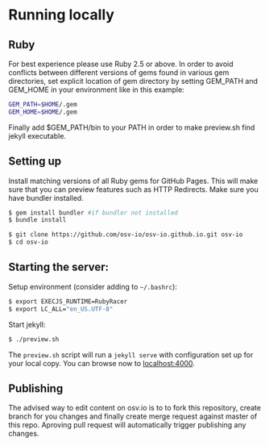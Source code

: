 # Running locally

## Ruby

For best experience please use Ruby 2.5 or above. In order to avoid conflicts between different versions of gems found in various gem directories, set explicit location of gem directory by setting GEM_PATH and GEM_HOME in your environment like in this example:

```sh
GEM_PATH=$HOME/.gem
GEM_HOME=$HOME/.gem
```
Finally add $GEM_PATH/bin to your PATH in order to make preview.sh find jekyll executable.

## Setting up

Install matching versions of all Ruby gems for GitHub Pages. This will make sure that you can preview features such as HTTP Redirects. Make sure you have bundler installed.

```sh
$ gem install bundler #if bundler not installed
$ bundle install
```

```sh
$ git clone https://github.com/osv-io/osv-io.github.io.git osv-io
$ cd osv-io
```

## Starting the server:

Setup environment (consider adding to `~/.bashrc`):
```sh
$ export EXECJS_RUNTIME=RubyRacer
$ export LC_ALL="en_US.UTF-8"
```

Start jekyll:
```sh
$ ./preview.sh
```

The `preview.sh` script will run a `jekyll serve` with configuration set up for your local copy.  You can browse now to [localhost:4000](http://localhost:4000).

## Publishing

The advised way to edit content on osv.io is to to fork this repository, create branch for you changes and finally create merge request against master of this repo. Aproving pull request will automatically trigger publishing any changes.
